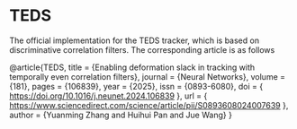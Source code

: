 # TEDS
The official implementation for the TEDS tracker, which is based on discriminative correlation filters. The corresponding article is as follows

@article{TEDS,
title = {Enabling deformation slack in tracking with temporally even correlation filters},
journal = {Neural Networks},
volume = {181},
pages = {106839},
year = {2025},
issn = {0893-6080},
doi = { https://doi.org/10.1016/j.neunet.2024.106839 },
url = { https://www.sciencedirect.com/science/article/pii/S0893608024007639 },
author = {Yuanming Zhang and Huihui Pan and Jue Wang}
}
